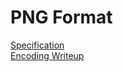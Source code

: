 # PNG Format
[Specification](https://www.w3.org/TR/2003/REC-PNG-20031110/) <br/>
[Encoding Writeup](https://www.w3.org/TR/2003/REC-PNG-20031110/#4Concepts.Encoding)
